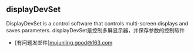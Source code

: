 ## displayDevSet

DisplayDevSet is a control software that controls multi-screen displays and saves parameters.
displayDevSet是控制多屏显示器，并保存参数的控制软件


* [有问题发邮件]<mujunling.good@163.com>
